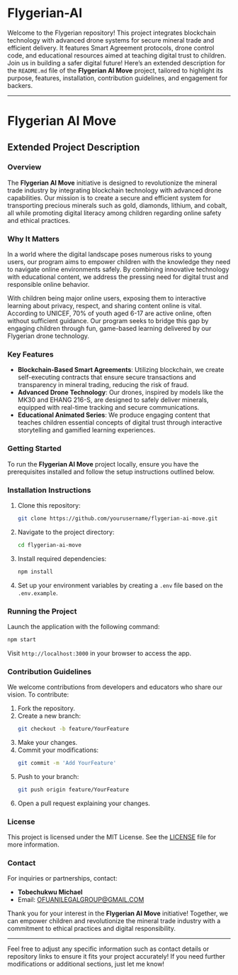 # Flygerian-AI
Welcome to the Flygerian repository! This project integrates blockchain technology with advanced drone systems for secure mineral trade and efficient delivery. It features Smart Agreement protocols, drone control code, and educational resources aimed at teaching digital trust to children. Join us in building a safer digital future!
Here’s an extended description for the `README.md` file of the **Flygerian AI Move** project, tailored to highlight its purpose, features, installation, contribution guidelines, and engagement for backers.

---

# Flygerian AI Move

## Extended Project Description

### Overview
The **Flygerian AI Move** initiative is designed to revolutionize the mineral trade industry by integrating blockchain technology with advanced drone capabilities. Our mission is to create a secure and efficient system for transporting precious minerals such as gold, diamonds, lithium, and cobalt, all while promoting digital literacy among children regarding online safety and ethical practices.

### Why It Matters
In a world where the digital landscape poses numerous risks to young users, our program aims to empower children with the knowledge they need to navigate online environments safely. By combining innovative technology with educational content, we address the pressing need for digital trust and responsible online behavior. 

With children being major online users, exposing them to interactive learning about privacy, respect, and sharing content online is vital. According to UNICEF, 70% of youth aged 6-17 are active online, often without sufficient guidance. Our program seeks to bridge this gap by engaging children through fun, game-based learning delivered by our Flygerian drone technology.

### Key Features
- **Blockchain-Based Smart Agreements**: Utilizing blockchain, we create self-executing contracts that ensure secure transactions and transparency in mineral trading, reducing the risk of fraud.
- **Advanced Drone Technology**: Our drones, inspired by models like the MK30 and EHANG 216-S, are designed to safely deliver minerals, equipped with real-time tracking and secure communications.
- **Educational Animated Series**: We produce engaging content that teaches children essential concepts of digital trust through interactive storytelling and gamified learning experiences.

### Getting Started
To run the **Flygerian AI Move** project locally, ensure you have the prerequisites installed and follow the setup instructions outlined below.

### Installation Instructions
1. Clone this repository:
   ```bash
   git clone https://github.com/yourusername/flygerian-ai-move.git
   ```
2. Navigate to the project directory:
   ```bash
   cd flygerian-ai-move
   ```
3. Install required dependencies:
   ```bash
   npm install
   ```
4. Set up your environment variables by creating a `.env` file based on the `.env.example`.

### Running the Project
Launch the application with the following command:
```bash
npm start
```
Visit `http://localhost:3000` in your browser to access the app.

### Contribution Guidelines
We welcome contributions from developers and educators who share our vision. To contribute:
1. Fork the repository.
2. Create a new branch:
   ```bash
   git checkout -b feature/YourFeature
   ```
3. Make your changes.
4. Commit your modifications:
   ```bash
   git commit -m 'Add YourFeature'
   ```
5. Push to your branch:
   ```bash
   git push origin feature/YourFeature
   ```
6. Open a pull request explaining your changes.

### License
This project is licensed under the MIT License. See the [LICENSE](LICENSE) file for more information.

### Contact
For inquiries or partnerships, contact:
- **Tobechukwu Michael**
- Email: OFUANILEGALGROUP@GMAIL.COM

Thank you for your interest in the **Flygerian AI Move** initiative! Together, we can empower children and revolutionize the mineral trade industry with a commitment to ethical practices and digital responsibility.

---

Feel free to adjust any specific information such as contact details or repository links to ensure it fits your project accurately! If you need further modifications or additional sections, just let me know!
